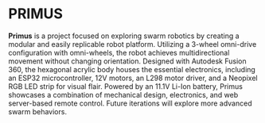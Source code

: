 # PRIMUS
**Primus** is a project focused on exploring swarm robotics by creating a modular and easily replicable robot platform. Utilizing a 3-wheel omni-drive configuration with omni-wheels, the robot achieves multidirectional movement without changing orientation. Designed with Autodesk Fusion 360, the hexagonal acrylic body houses the essential electronics, including an ESP32 microcontroller, 12V motors, an L298 motor driver, and a Neopixel RGB LED strip for visual flair. Powered by an 11.1V Li-Ion battery, Primus showcases a combination of mechanical design, electronics, and web server-based remote control. Future iterations will explore more advanced swarm behaviors.
